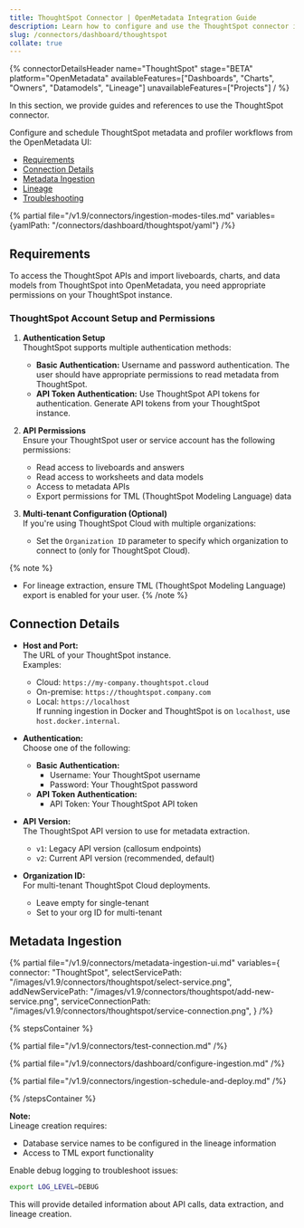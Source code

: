 ```yaml
---
title: ThoughtSpot Connector | OpenMetadata Integration Guide
description: Learn how to configure and use the ThoughtSpot connector in OpenMetadata. Includes setup, authentication, API access, metadata ingestion, and lineage.
slug: /connectors/dashboard/thoughtspot
collate: true
---
```


{% connectorDetailsHeader
name="ThoughtSpot"
stage="BETA"
platform="OpenMetadata"
availableFeatures=["Dashboards", "Charts", "Owners", "Datamodels", "Lineage"]
unavailableFeatures=["Projects"]
/ %}

In this section, we provide guides and references to use the ThoughtSpot connector.

Configure and schedule ThoughtSpot metadata and profiler workflows from the OpenMetadata UI:

- [Requirements](#requirements)
- [Connection Details](#connection-details)
- [Metadata Ingestion](#metadata-ingestion)
- [Lineage](#lineage)
- [Troubleshooting](/connectors/dashboard/thoughtspot/troubleshooting)

{% partial file="/v1.9/connectors/ingestion-modes-tiles.md" variables={yamlPath: "/connectors/dashboard/thoughtspot/yaml"} /%}

## Requirements

To access the ThoughtSpot APIs and import liveboards, charts, and data models from ThoughtSpot into OpenMetadata, you need appropriate permissions on your ThoughtSpot instance.

### ThoughtSpot Account Setup and Permissions

1. **Authentication Setup**  
   ThoughtSpot supports multiple authentication methods:
   - **Basic Authentication:** Username and password authentication. The user should have appropriate permissions to read metadata from ThoughtSpot.
   - **API Token Authentication:** Use ThoughtSpot API tokens for authentication. Generate API tokens from your ThoughtSpot instance.

2. **API Permissions**  
   Ensure your ThoughtSpot user or service account has the following permissions:
   - Read access to liveboards and answers
   - Read access to worksheets and data models
   - Access to metadata APIs
   - Export permissions for TML (ThoughtSpot Modeling Language) data

3. **Multi-tenant Configuration (Optional)**  
   If you're using ThoughtSpot Cloud with multiple organizations:
   - Set the `Organization ID` parameter to specify which organization to connect to (only for ThoughtSpot Cloud).

{% note %}
- For lineage extraction, ensure TML (ThoughtSpot Modeling Language) export is enabled for your user.
{% /note %}

## Connection Details

- **Host and Port:**  
  The URL of your ThoughtSpot instance.  
  Examples:  
  - Cloud: `https://my-company.thoughtspot.cloud`  
  - On-premise: `https://thoughtspot.company.com`  
  - Local: `https://localhost`  
  If running ingestion in Docker and ThoughtSpot is on `localhost`, use `host.docker.internal`.

- **Authentication:**  
  Choose one of the following:
  - **Basic Authentication:**  
    - Username: Your ThoughtSpot username  
    - Password: Your ThoughtSpot password
  - **API Token Authentication:**  
    - API Token: Your ThoughtSpot API token

- **API Version:**  
  The ThoughtSpot API version to use for metadata extraction.  
  - `v1`: Legacy API version (callosum endpoints)  
  - `v2`: Current API version (recommended, default)

- **Organization ID:**  
  For multi-tenant ThoughtSpot Cloud deployments.  
  - Leave empty for single-tenant  
  - Set to your org ID for multi-tenant

## Metadata Ingestion

{% partial 
  file="/v1.9/connectors/metadata-ingestion-ui.md" 
  variables={
    connector: "ThoughtSpot", 
    selectServicePath: "/images/v1.9/connectors/thoughtspot/select-service.png",
    addNewServicePath: "/images/v1.9/connectors/thoughtspot/add-new-service.png",
    serviceConnectionPath: "/images/v1.9/connectors/thoughtspot/service-connection.png",
} 
/%}

{% stepsContainer %}

{% partial file="/v1.9/connectors/test-connection.md" /%}

{% partial file="/v1.9/connectors/dashboard/configure-ingestion.md" /%}

{% partial file="/v1.9/connectors/ingestion-schedule-and-deploy.md" /%}

{% /stepsContainer %}

**Note:**  
Lineage creation requires:
- Database service names to be configured in the lineage information
- Access to TML export functionality

Enable debug logging to troubleshoot issues:
```bash
export LOG_LEVEL=DEBUG
```

This will provide detailed information about API calls, data extraction, and lineage creation.
